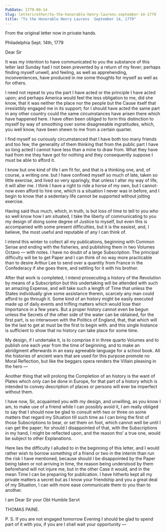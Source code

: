 ```yaml
---
PubDate: 1779-09-14
Slug: letters/other/to-the-honorable-henry-laurens-september-14-1779
title: "To the Honorable Henry Laurens  September 14, 1779"
---
```


   From the original letter now in private hands.

   Philadelphia Sept. 14th, 1779

   Dear Sir

   It was my intention to have communicated to you the substance of this
   letter last Sunday had I not been prevented by a return of my fever;
   perhaps finding myself unwell, and feeling, as well as apprehending,
   inconveniences, have produced in me some thoughts for myself as well as
   for others. 
   
   I need not repeat to you the part I have acted or the
   principle I have acted upon; and perhaps America would feel the less
   obligation to me, did she know, that it was neither the place nor the
   people but the Cause itself that irresistibly engaged me in its support;
   for I should have acted the same part in any other country could the same
   circumstances have arisen there which have happened here. I have often
   been obliged to form this distinction to myself by way of smoothing over
   some disagreeable ingratitudes, which, you well know, have been shewn to
   me from a certain quarter.

   I find myself so curiously circumstanced that I have both too many friends
   and too few, the generality of them thinking that from the public part I
   have so long acted I cannot have less than a mine to draw from. What they
   have had from me they have got for nothing and they consequently suppose
   I must be able to afford it. 
   
   I know but one kind of life I am fit for, and
   that is a thinking one, and, of course, a writing one. but I have confined
   myself so much of late, taken so little exercise, and lived so very
   sparingly, that unless I alter my way of life, it will alter me. I think I
   have a right to ride a horse of my own, but I cannot-now even afford to
   hire one, which is a situation I never was in before, and I begin to know
   that a sedentary life cannot be supported without jolting exercise. 
   
   Having said thus much, which, in truth, is but loss of time to tell to you who so
   well know how I am situated, I take the liberty of communicating to you my
   design of doing some degree of Justice to myself, but even this is
   accompanied with some present difficulties, but it is the easiest, and, I
   believe, the most useful and reputable of any I can think of. 
   
   I intend this winter to collect all my publications, beginning with Common Sense
   and ending with the fisheries, and publishing them in two Volumes Octavo &mdash; 
   with notes. I have no doubt of a large Subscription. The principal
   difficulty will be to get Paper and I can think of no way more practicable
   than to desire Arthur Lee to send over a quantity from France in the
   Confederacy if she goes there, and settling for it with his brother. 
   
   After that work is completed, I intend prosecuting a history of the Revolution
   by means of a Subscription but this undertaking will be attended with such
   an amazing Expense, and will take such a length of Time that unless the
   States individually give some assistance therein, scarcely any man could
   afford to go through it. Some kind of an history might be easily executed
   made up of daily events and trifling matters which would lose their
   Importance in a few years. But a proper history cannot even be begun
   unless the Secrets of the other side of the water can be obtained, for the
   first part, is so interwoven with the Politics of England, that, that which
   will be the last to get at must be the first to begin with. and this single
   Instance is sufficient to show that no history can take place for some time. 
   
   My design, if I undertake it, is to comprise it in three quarto
   Volumes and to publish one each year from the time of beginning, and to
   make an abridgment afterwards in an easy agreeable language for a school
   book. All the histories of ancient wars that are used for this purpose
   promote no Moral Reflection, but like the beggars opera renders the
   Villain pleasing in the hero &mdash;  
   
   Another thing that will prolong the
   Completion of an history is the want of Plates which only can be done in
   Europe, for that part of a history which is intended to convey description
   of places or persons will ever be imperfect without them. 
   
   I have now, Sir,
   acquainted you with my design, and unwilling, as you know I am, to make
   use of a friend while I can possibly avoid it, I am really obliged to say
   that I should now be glad to consult with two or three on some matters
   that regard my Situation till such time as I can bring the first of those
   Subscriptions to bear, or set them on foot, which cannot well be until I
   can get the paper; for should I disappointed of that, with the
   Subscriptions in my hand, I might be reflected upon, and the reason
   tho' a true one, would be subject to other Explanations.

   Here lies the difficulty I alluded to in the beginning of this letter, and
   I would rather wish to borrow something of a friend or two in the interim
   than run the risk I have mentioned, because should I be disappointed by
   the Paper being taken or not arriving in time, the reason being understood
   by them beforehand will not injure me, but in the other Case it would, and
   in the mean Time I can be preparing for publication. I have hitherto kept
   all my private matters a secret but as I know your friendship and you a
   great deal of my Situation, I can with more ease communicate them to you
   than to another.
   
   I am Dear Sir your Obt Humble Servt

   THOMAS PAINE.

   P. S. If you are not engaged tomorrow Evening I should be glad to spend
   part of it with you, if you are I shall wait your opportunity &mdash; 


